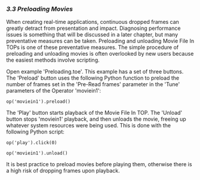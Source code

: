 
### *3.3 Preloading Movies*

When creating real-time applications, continuous dropped frames can greatly detract from presentation and impact. Diagnosing performance issues is something that will be discussed in a later chapter, but many preventative measures can be taken. Preloading and unloading Movie File In TOPs is one of these preventative measures. The simple procedure of preloading and unloading movies is often overlooked by new users because the easiest methods involve scripting.

Open example 'Preloading.toe'. This example has a set of three buttons. The 'Preload' button uses the following Python function to preload the number of frames set in the 'Pre-Read frames' parameter in the 'Tune' parameters of the Operator 'moviein1':


`op('moviein1').preload()`


The 'Play' button starts playback of the Movie File In TOP. The 'Unload' button stops 'moviein1' playback, and then unloads the movie, freeing up whatever system resources were being used. This is done with the following Python script:


`op('play').click(0)`

`op('moviein1').unload()`


It is best practice to preload movies before playing them, otherwise there is a high risk of dropping frames upon playback.
